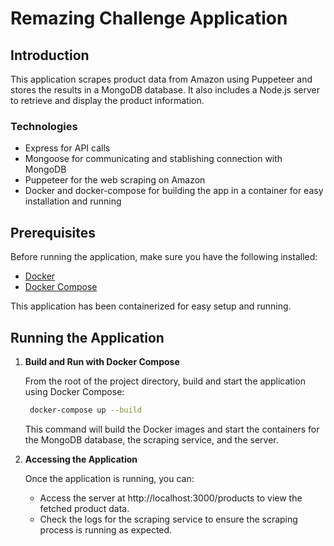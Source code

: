 # Remazing Challenge Application

## Introduction

This application scrapes product data from Amazon using Puppeteer and stores the results in a MongoDB database. It also includes a Node.js server to retrieve and display the product information.

### Technologies

- Express for API calls
- Mongoose for communicating and stablishing connection with MongoDB
- Puppeteer for the web scraping on Amazon
- Docker and docker-compose for building the app in a container for easy installation and running

## Prerequisites

Before running the application, make sure you have the following installed:
- [Docker](https://www.docker.com/)
- [Docker Compose](https://docs.docker.com/compose/)

This application has been containerized for easy setup and running.

## Running the Application

1. **Build and Run with Docker Compose**
   
   From the root of the project directory, build and start the application using Docker Compose:

   ```bash
    docker-compose up --build
    ```

    This command will build the Docker images and start the containers for the MongoDB database, the scraping service, and the server.

2. **Accessing the Application**

    Once the application is running, you can:

    - Access the server at http://localhost:3000/products to view the fetched product data.
    - Check the logs for the scraping service to ensure the scraping process is running as expected.